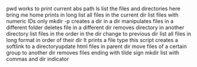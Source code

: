 pwd works to print current abs path
ls list the files and directories here
bring me home
prints in long
list all files in the current dir
list files with numeric IDs only
mkdir -p creates a dir in a dir
manipulates files in a different folder
deletes file in a different dir
removes directory in another directory
list files in the order in the dir
change to previous dir
list all files in long format in order of their dir
It prints a file type
this script creates a softlink to a directoryupdate html files in parent dir
move files of a certain group to another dir
removes files ending with tilde sign
mkdir
list with commas and dir indicator